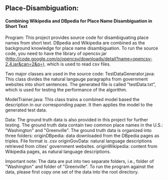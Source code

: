 ## Place-Disambiguation: 
#### Combining Wikipedia and DBpedia for Place Name Disambiguation in Short Text

Program:
This project provides source code for disambiguating place names from short text. DBpedia and Wikipedia are combined as the background knowledge for place name disambiguation. To run the source code, you need to have the library of opencsv.jar (http://code.google.com/p/opencsv/downloads/detail?name=opencsv-2.4.jar&can=2&q=), which is used to read csv files.

Two major classes are used in the source code:
TestDataGenerator.java: This class divides the natural langauge paragraphs from government websites into short sentences. The generated file is called "testData.txt", which is used for testing the performance of the algorithm.

ModelTrainer.java: This class trains a combined model based the description in our corresponding paper. It then applies the model to the generated test data.


Data: 
The ground truth data is also provided in this project for further testing. The ground truth data contain two common place names in the U.S.: "Washington" and "Greenville". The ground truth data is organized into three folders:
originDBpedia: data downloaded from the DBpedia pages as triples. File format is .csv
originGovData: natural language descriptions retrieved from cities' government websites.
originWikipedia: content from Wikipedia pages, as natural language descriptions.

 
Important note: 
The data are put into two separate folders, i.e., folder of "Washington" and folder of "Greenville". To run the program against the data, please first copy one set of the data into the root directory.


